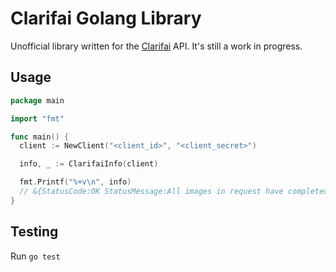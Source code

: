 # Clarifai Golang Library

Unofficial library written for the [Clarifai](http://www.clarifai.com) API. It's still a work in progress.

## Usage
```go
package main

import "fmt"

func main() {
  client := NewClient("<client_id>", "<client_secret>")

  info, _ := ClarifaiInfo(client)

  fmt.Printf("%+v\n", info)
  // &{StatusCode:OK StatusMessage:All images in request have completed successfully.  Results:{MaxImageSize:100000 DefaultLanguage:en MaxVideoSize:100000 MaxImageBytes:10485760 DefaultModel:default MaxVideoBytes:104857600 maxVideoDuration:0 MaxVideoBatchSize:1 MinVideoSize:1 MinImageSize:1 MaxBatchSize:128 APIVersion:0.1}}
}

```

## Testing
Run `go test`
